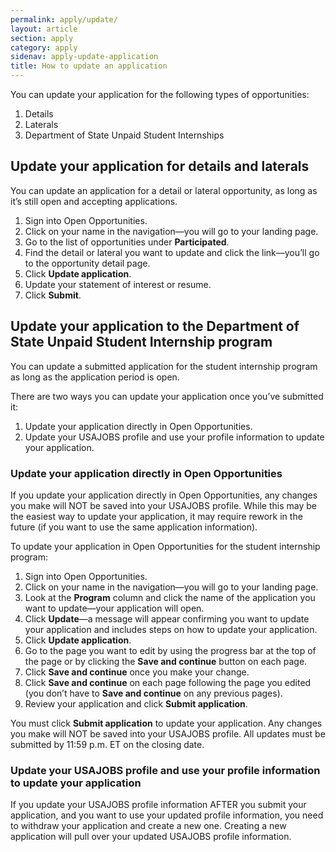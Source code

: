 ```yaml
---
permalink: apply/update/
layout: article
section: apply
category: apply
sidenav: apply-update-application
title: How to update an application 
---
```


You can update your application for the following types of opportunities:

1.	Details
2.	Laterals
3.	Department of State Unpaid Student Internships

## Update your application for details and laterals
You can update an application for a detail or lateral opportunity, as long as it’s still open and accepting applications.

1.	Sign into Open Opportunities.
2.	Click on your name in the navigation—you will go to your landing page.
3.	Go to the list of opportunities under **Participated**.
4.	Find the detail or lateral you want to update and click the link—you’ll go to the opportunity detail page.
5.	Click **Update application**.
6.	Update your statement of interest or resume.
7.	Click **Submit**.

## Update your application to the Department of State Unpaid Student Internship program

You can update a submitted application for the student internship program as long as the application period is open.  

There are two ways you can update your application once you’ve submitted it:

1. Update your application directly in Open Opportunities.
2. Update your USAJOBS profile and use your profile information to update your application.

### Update your application directly in Open Opportunities

If you update your application directly in Open Opportunities, any changes you make will NOT be saved into your USAJOBS profile.  While this may be the easiest way to update your application, it may require rework in the future (if you want to use the same application information).

To update your application in Open Opportunities for the student internship program:

1. Sign into Open Opportunities.
2. Click on your name in the navigation—you will go to your landing page.
3. Look at the **Program** column and click the name of the application you want to update—your application will open.
4. Click **Update**—a message will appear confirming you want to update your application and includes steps on how to update your application.
5. Click **Update application**.
6. Go to the page you want to edit by using the progress bar at the top of the page or by clicking the **Save and continue** button on each page. 
7. Click **Save and continue** once you make your change.
8. Click **Save and continue** on each page following the page you edited (you don’t have to **Save and continue** on any previous pages).
9. Review your application and click **Submit application**.

You must click **Submit application** to update your application. Any changes you make will NOT be saved into your USAJOBS profile. All updates must be submitted by 11:59 p.m. ET on the closing date. 

### Update your USAJOBS profile and use your profile information to update your application

If you update your USAJOBS profile information AFTER you submit your application, and you want to use your updated profile information, you need to withdraw your application and create a new one. Creating a new application will pull over your updated USAJOBS profile information. 
